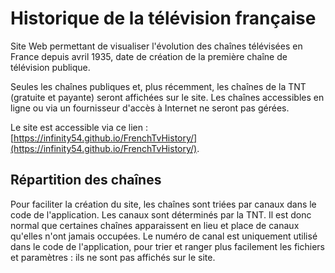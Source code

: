 # Historique de la télévision française

Site Web permettant de visualiser l'évolution des chaînes télévisées en France depuis avril 1935, date de création de la première chaîne de télévision publique.

Seules les chaînes publiques et, plus récemment, les chaînes de la TNT (gratuite et payante) seront affichées sur le site. Les chaînes accessibles en ligne ou via un fournisseur d'accès à Internet ne seront pas gérées.

Le site est accessible via ce lien : [https://infinity54.github.io/FrenchTvHistory/](https://infinity54.github.io/FrenchTvHistory/).

## Répartition des chaînes

Pour faciliter la création du site, les chaînes sont triées par canaux dans le code de l'application. Les canaux sont déterminés par la TNT. Il est donc normal que certaines chaînes apparaissent en lieu et place de canaux qu'elles n'ont jamais occupées. Le numéro de canal est uniquement utilisé dans le code de l'application, pour trier et ranger plus facilement les fichiers et paramètres : ils ne sont pas affichés sur le site.